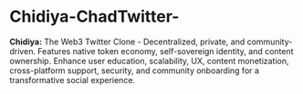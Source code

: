 # Chidiya-ChadTwitter-
**Chidiya:** The Web3 Twitter Clone - Decentralized, private, and community-driven. Features native token economy, self-sovereign identity, and content ownership. Enhance user education, scalability, UX, content monetization, cross-platform support, security, and community onboarding for a transformative social experience.
